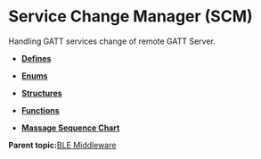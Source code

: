 # Service Change Manager \(SCM\)

Handling GATT services change of remote GATT Server.

-   **[Defines](GUID-188D7531-EB94-4762-B5B9-2619FF823B7B.md)**  

-   **[Enums](GUID-6AB6716E-AB10-41BA-AA2A-05DADE43A66B.md)**  

-   **[Structures](GUID-649AA2A5-B480-478B-AD34-137EDE75C855.md)**  

-   **[Functions](GUID-A37CD39C-147D-4255-AC5F-4958ABC738EE.md)**  

-   **[Massage Sequence Chart](GUID-BD256D1E-A211-4A51-9B0B-E12B1C72E342.md)**  


**Parent topic:**[BLE Middleware](GUID-6A7C78FE-1473-4B99-B2C9-01CDC06FE578.md)


